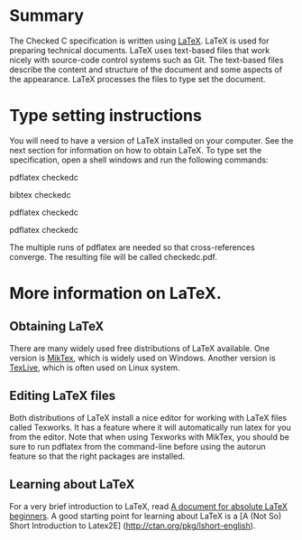 # Summary

The Checked C specification is written using [LaTeX](https://latex-project.org/intro.html).
LaTeX is used for preparing technical documents.  LaTeX uses text-based files that work
nicely with source-code control systems such as Git.  The text-based files describe the
content and structure of the document and some aspects of the appearance.  LaTeX processes
the files to type set the document.

# Type setting instructions

You will need to have a version of LaTeX installed on your computer.  See the next
section for information on how to obtain LaTeX.  To type set the specification, open a shell
windows and run the following commands:

pdflatex checkedc

bibtex checkedc

pdflatex checkedc

pdflatex checkedc

The multiple runs of pdflatex are needed so that cross-references converge.   The
resulting file will be called checkedc.pdf.

# More information on LaTeX.

## Obtaining LaTeX
There are many widely
used free distributions of LaTeX available.   One version is [MikTex](http://www.miktek.org),
which is widely used on Windows.  Another version is [TexLive](http://tug.org/texlive/),
which is often used on Linux system.

## Editing LaTeX files

Both distributions of LaTeX install a nice editor for working with LaTeX files called Texworks.    It has a feature where it will automatically run latex for you from the editor.    Note that when using Texworks with MikTex, you should be sure to run pdflatex from the command-line before using the autorun feature so that the right packages are installed.

## Learning about LaTeX

For a very brief introduction to LaTeX, read [A document for absolute LaTeX beginners](http://ctan.org/pkg/first-latex-doc).   A good starting point for learning about LaTeX is a [A (Not So) Short Introduction to Latex2E] (http://ctan.org/pkg/lshort-english).

